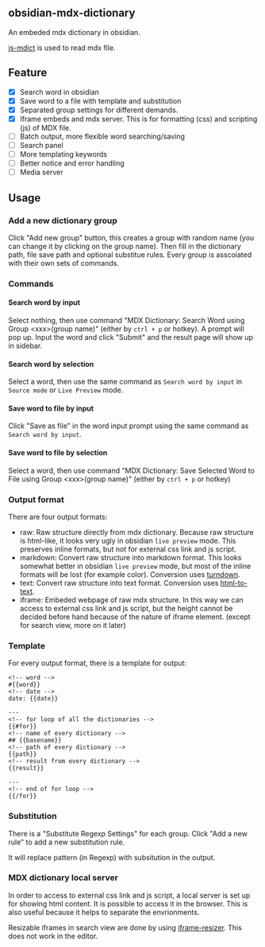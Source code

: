 ## obsidian-mdx-dictionary
An embeded mdx dictionary in obsidian.

[js-mdict](https://github.com/terasum/js-mdict) is used to read mdx file.

## Feature
- [x] Search word in obsidian
- [x] Save word to a file with template and substitution
- [x] Separated group settings for different demands.
- [x] Iframe embeds and mdx server. This is for formatting (css) and scripting (js) of MDX file.
- [ ] Batch output, more flexible word searching/saving
- [ ] Search panel
- [ ] More templating keywords
- [ ] Better notice and error handling
- [ ] Media server

## Usage
### Add a new dictionary group
Click "Add new group" button,  this creates a group with random name (you can change it by clicking on the group name). Then fill in the dictionary path, file save path and optional substitue rules. Every group is asscoiated with their own sets of commands.

### Commands
#### Search word by input
Select nothing, then use command "MDX Dictionary: Search Word using Group \<xxx>(group name)" (either by `ctrl + p` or hotkey). A prompt will pop up. Input the word and click "Submit" and the result page will show up in sidebar.

#### Search word by selection
Select a word, then use the same command as `Search word by input` in `Source mode` or `Live Preview` mode.

#### Save word to file by input
Click "Save as file" in the word input prompt using the same command as `Search word by input`.

#### Save word to file by selection
Select a word, then use command "MDX Dictionary: Save Selected Word to File using Group \<xxx>(group name)" (either by `ctrl + p` or hotkey)

### Output format
There are four output formats:
- raw: Raw structure directly from mdx dictionary. Because raw structure is html-like, it looks very ugly in obsidian `live preview` mode. This preserves inline formats, but not for external css link and js script.
- markdown: Convert raw structure into markdown format. This looks somewhat better in obsidian `live preview` mode, but most of the  inline formats will be lost (for example color). Conversion uses [turndown](https://github.com/mixmark-io/turndown).
- text: Convert raw structure into text format. Conversion uses [html-to-text](https://www.npmjs.com/package/html-to-text).
- iframe: Embeded webpage of raw mdx structure. In this way we can access to external css link and js script, but the height cannot be decided before hand because of the nature of iframe element. (except for search view, more on it later)

### Template
For every output format, there is a template for output:
```
<!-- word -->
#{{word}}
<!-- date -->
date: {{date}}

---
<!-- for loop of all the dictionaries -->
{{#for}}
<!-- name of every dictionary -->
## {{basename}}
<!-- path of every dictionary -->
{{path}}
<!-- result from every dictionary -->
{{result}}

---
<!-- end of for loop -->
{{/for}}
```

### Substitution
There is a "Substitute Regexp Settings" for each group. Click "Add a new rule" to add a new substitution rule.

It will replace pattern (in Regexp) with subsitution in the output.

### MDX dictionary local server
In order to access to external css link and js script, a local server is set up for showing html content. It is possible to access it in the browser. This is also useful because it helps to separate the envrionments.

Resizable iframes in search view are done by using [iframe-resizer](https://github.com/davidjbradshaw/iframe-resizer). This does not work in the editor.
